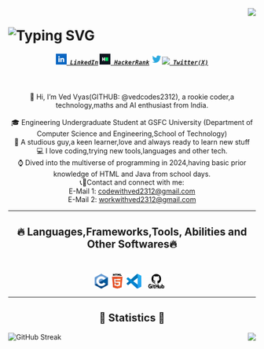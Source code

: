 
<img align = "right"  src="/">
<h1 align = "center>
<a href="https://git.io/typing-svg"
  ><img src="https://readme-typing-svg.herokuapp.com?font=Fira+Code&pause=1000&width=435&lines=Greeting+to+all%2CThis+is+Ved+Vyas....;A+tech+%2Cmaths+and+AI+enthusiast%2C;I+love+coding+and+am+a+keen+learner;A+studious+person+in+the+Data+Verse" alt="Typing SVG" />
</a>
  </h1>
  <h5 align = "center"> 
    <code><a href="https://www.linkedin.com/in/ved-vyas-416631327/" title="LinkedIn Profile"><img src="linkein.png" width="22"> LinkedIn</a></code>
 <code><a href="https://www.hackerrank.com/profile/ved_codes2312" title="HackerRank Profile"><img src="hackerrank.jpg" width="22"> HackerRank</a></code>  
<code><a href="https://x.com/VedVyas894081" title="Twitter(X) Profile"><img src="twitter.jpg" width="22"><img src="x.jpg" width="22"> Twitter(X)</a></code>    </h5> 
<br>
<p align="center">
👋 Hi, I’m Ved Vyas(GITHUB: @vedcodes2312), a rookie coder,a technology,maths and AI enthusiast from India.
<br>
<br>
 🎓 Engineering Undergraduate Student at GSFC University (Department of Computer Science and Engineering,School of Technology)
  <br>
📗 A studious guy,a keen learner,love and always ready to learn new stuff
<br>
💻 I love coding,trying new tools,languages and other tech.
<br>
⌚ Dived into the multiverse of programming in 2024,having basic prior knowledge of HTML and Java from school days.
  <br>
 📞📩Contact and connect with me:
  <br>
   E-Mail 1: <a href="mailto: codewithved2312@gmail.com">codewithved2312@gmail.com</a>
  <br>
  E-Mail 2: <a href="mailto: workwithved2312@gmail.com">workwithved2312@gmail.com</a> </p>
<hr>
<h2 align="center">🔥 Languages,Frameworks,Tools, Abilities and Other Softwares🔥</h2>
<br>
<p align="center">
<code><img title="C Language" src="C_Programming_Language.svg.png" height="30"></code>
<code><img title="HTML" src="HTML5_logo_and_wordmark.svg.png" height="30"></code>
<code><img title="Visual Studio Code" src="vscode-1-200x200.png" height="30"></code>
<code><img title="github" src="GitHub-Logo-700x394.png" height="30"></code>  </p> </hr>
<hr>
<h2 align="center"> 📶 Statistics 📶 </h2>
<p align="center">
<div align="center">
<a href="https://git.io/streak-stats"><img align="left" src="https://streak-stats.demolab.com?user=vedcodes2312&theme=material-palenight" alt="GitHub Streak" /></a>
<a href="https://github.com/anuraghazra/github-readme-stats" title="Go to Source">
<img align="right" src="https://github-readme-stats.vercel.app/api?username=vedcodes2312&show_icons=true&theme=radical">  </a> </div>









 
 
  

